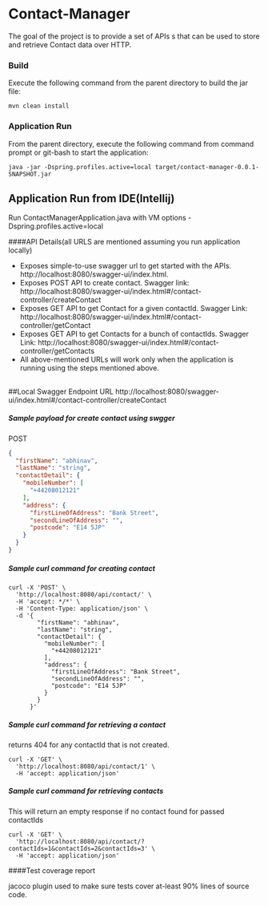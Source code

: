 # Contact-Manager

The goal of the project is to provide a set of APIs s that can be used to store and retrieve Contact data over HTTP.

### Build
Execute the following command from the parent directory to build the jar file:
```
mvn clean install
```
### Application Run
From the parent directory, execute the following command from command prompt or git-bash to start the application:
```
java -jar -Dspring.profiles.active=local target/contact-manager-0.0.1-SNAPSHOT.jar
```

## Application Run from IDE(Intellij)
Run ContactManagerApplication.java  with VM options  -Dspring.profiles.active=local
 

####API Details(all URLS are mentioned assuming you run application locally)

* Exposes simple-to-use swagger url to get started with the APIs. http://localhost:8080/swagger-ui/index.html.
* Exposes POST API to create contact. Swagger link: http://localhost:8080/swagger-ui/index.html#/contact-controller/createContact 
* Exposes GET API to get Contact for a given contactId. Swagger Link: http://localhost:8080/swagger-ui/index.html#/contact-controller/getContact
* Exposes GET API to get Contacts for a bunch of contactIds. Swagger Link: http://localhost:8080/swagger-ui/index.html#/contact-controller/getContacts
* All above-mentioned URLs will work only when the application is running using the steps mentioned above.

##
##Local Swagger Endpoint URL
http://localhost:8080/swagger-ui/index.html#/contact-controller/createContact

##### Sample payload for create contact using swgger
POST
````json
{
  "firstName": "abhinav",
  "lastName": "string",
  "contactDetail": {
    "mobileNumber": [
      "+44208012121"
    ],
    "address": {
      "firstLineOfAddress": "Bank Street",
      "secondLineOfAddress": "",
      "postcode": "E14 5JP"
    }
  }
}
````
##### Sample curl command for creating contact
````shell script
curl -X 'POST' \
  'http://localhost:8080/api/contact/' \
  -H 'accept: */*' \
  -H 'Content-Type: application/json' \
  -d '{
        "firstName": "abhinav",
        "lastName": "string",
        "contactDetail": {
          "mobileNumber": [
            "+44208012121"
          ],
          "address": {
            "firstLineOfAddress": "Bank Street",
            "secondLineOfAddress": "",
            "postcode": "E14 5JP"
          }
        }
      }'
````

##### Sample curl command for retrieving a contact
returns 404 for any contactId that is not created.
````shell script
curl -X 'GET' \
  'http://localhost:8080/api/contact/1' \
  -H 'accept: application/json'

````

##### Sample curl command for retrieving contacts
This will return an empty response if no contact found for passed contactIds
````shell script
curl -X 'GET' \
  'http://localhost:8080/api/contact/?contactIds=1&contactIds=2&contactIds=3' \
  -H 'accept: application/json'
````

####Test coverage report

jacoco plugin used to make sure tests cover at-least 90% lines of source code.



